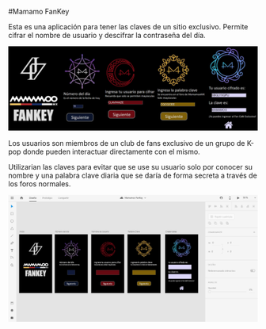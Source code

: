 #Mamamo FanKey

Esta es una aplicación para tener las claves de un sitio exclusivo. Permite
cifrar el nombre de usuario y descifrar la contraseña del día.

![imagenfinal](images/allscreensfinal.png)

Los usuarios son miembros de un club de fans exclusivo de un grupo de K-pop donde pueden interactuar directamente con el mismo.

Utilizarian las claves para evitar que se use su usuario solo por conocer su nombre y una palabra clave diaria que se daría de forma secreta a través de los foros normales.

![prototipo](images/prototipofinal.png)
